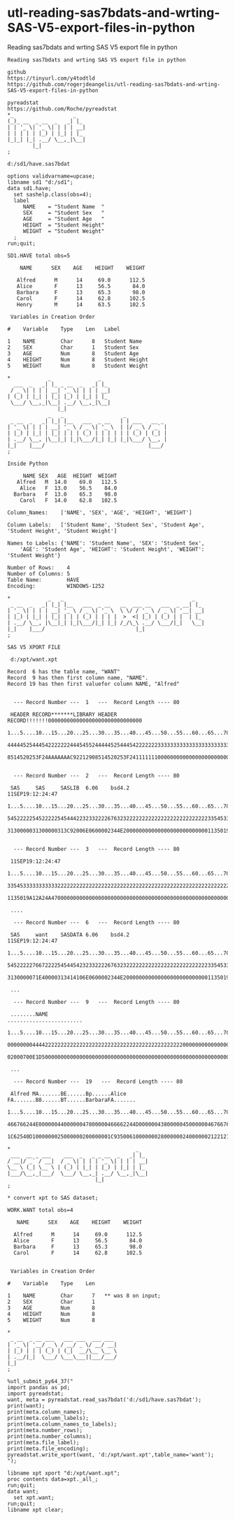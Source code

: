 # utl-reading-sas7bdats-and-wrting-SAS-V5-export-files-in-python
Reading sas7bdats and wrting SAS V5 export file in python 

    Reading sas7bdats and wrting SAS V5 export file in python   
    
    github                                                                                                   
    https://tinyurl.com/y4todtld                                                                             
    https://github.com/rogerjdeangelis/utl-reading-sas7bdats-and-wrting-SAS-V5-export-files-in-python        
                                                                                                         
    pyreadstat                                                                                                                                                                                 
    https://github.com/Roche/pyreadstat                                                                                                                                                                                                                                 
    *_                   _                                                                                                  
    (_)_ __  _ __  _   _| |_                                                                                                
    | | '_ \| '_ \| | | | __|                                                                                               
    | | | | | |_) | |_| | |_                                                                                                
    |_|_| |_| .__/ \__,_|\__|                                                                                               
            |_|                                                                                                             
    ;                                                                                                                       
                                                                                                                            
    d:/sd1/have.sas7bdat                                                                                                    
                                                                                                                            
    options validvarname=upcase;                                                                                            
    libname sd1 "d:/sd1";                                                                                                   
    data sd1.have;                                                                                                          
      set sashelp.class(obs=4);                                                                                             
      label                                                                                                                 
         NAME    = "Student Name  "                                                                                         
         SEX     = "Student Sex   "                                                                                         
         AGE     = "Student Age   "                                                                                         
         HEIGHT  = "Student Height"                                                                                         
         WEIGHT  = "Student Weight"                                                                                         
      ;                                                                                                                     
    run;quit;                                                                                                               
                                                                                                                            
    SD1.HAVE total obs=5                                                                                                    
                                                                                                                            
        NAME      SEX    AGE    HEIGHT    WEIGHT                                                                            
                                                                                                                            
       Alfred      M      14     69.0      112.5                                                                            
       Alice       F      13     56.5       84.0                                                                            
       Barbara     F      13     65.3       98.0                                                                            
       Carol       F      14     62.8      102.5                                                                            
       Henry       M      14     63.5      102.5                                                                            
                                                                                                                            
     Variables in Creation Order                                                                                            
                                                                                                                            
    #    Variable    Type    Len   Label                                                                                    
                                                                                                                            
    1    NAME        Char      8   Student Name                                                                             
    2    SEX         Char      1   Student Sex                                                                              
    3    AGE         Num       8   Student Age                                                                              
    4    HEIGHT      Num       8   Student Height                                                                           
    5    WEIGHT      Num       8   Student Weight                                                                           
                                                                                                                            
    *            _               _                                                                                          
      ___  _   _| |_ _ __  _   _| |_                                                                                        
     / _ \| | | | __| '_ \| | | | __|                                                                                       
    | (_) | |_| | |_| |_) | |_| | |_                                                                                        
     \___/ \__,_|\__| .__/ \__,_|\__|                                                                                       
                    |_|                                                                                                     
                 _   _                   _                                                                                  
     _ __  _   _| |_| |__   ___  _ __   | | ___   __ _                                                                      
    | '_ \| | | | __| '_ \ / _ \| '_ \  | |/ _ \ / _` |                                                                     
    | |_) | |_| | |_| | | | (_) | | | | | | (_) | (_| |                                                                     
    | .__/ \__, |\__|_| |_|\___/|_| |_| |_|\___/ \__, |                                                                     
    |_|    |___/                                 |___/                                                                      
    ;                                                                                                                       
                                                                                                                            
    Inside Python                                                                                                           
                                                                                                                            
         NAME SEX   AGE  HEIGHT  WEIGHT                                                                                     
       Alfred   M  14.0    69.0   112.5                                                                                     
        Alice   F  13.0    56.5    84.0                                                                                     
      Barbara   F  13.0    65.3    98.0                                                                                     
        Carol   F  14.0    62.8   102.5                                                                                     
                                                                                                                            
    Column_Names:    ['NAME', 'SEX', 'AGE', 'HEIGHT', 'WEIGHT']                                                             
                                                                                                                            
    Column Labels:   ['Student Name', 'Student Sex', 'Student Age', 'Student Height', 'Student Weight']                     
                                                                                                                            
    Names to Labels: {'NAME': 'Student Name', 'SEX': 'Student Sex',                                                         
        'AGE': 'Student Age', 'HEIGHT': 'Student Height', 'WEIGHT': 'Student Weight'}                                       
                                                                                                                            
    Number of Rows:    4                                                                                                    
    Number of Columns: 5                                                                                                    
    Table Name:        HAVE                                                                                                 
    Encoding:          WINDOWS-1252                                                                                         
                                                                                                                            
    *            _   _                                         _                                                            
     _ __  _   _| |_| |__   ___  _ __   __  ___ __   ___  _ __| |_                                                          
    | '_ \| | | | __| '_ \ / _ \| '_ \  \ \/ / '_ \ / _ \| '__| __|                                                         
    | |_) | |_| | |_| | | | (_) | | | |  >  <| |_) | (_) | |  | |_                                                          
    | .__/ \__, |\__|_| |_|\___/|_| |_| /_/\_\ .__/ \___/|_|   \__|                                                         
    |_|    |___/                             |_|                                                                            
    ;                                                                                                                       
                                                                                                                            
    SAS V5 XPORT FILE                                                                                                       
                                                                                                                            
     d:/xpt/want.xpt                                                                                                        
                                                                                                                            
    Record  6 has the table name, "WANT"                                                                                    
    Record  9 has then first column name, "NAME".                                                                           
    Record 19 has then first valuefor column NAME, "Alfred"                                                                 
                                                                                                                            
                                                                                                                            
      --- Record Number ---  1   ---  Record Length ---- 80                                                                 
                                                                                                                            
     HEADER RECORD*******LIBRARY HEADER RECORD!!!!!!!000000000000000000000000000000                                         
     1...5....10...15...20...25...30...35...40...45...50...55...60...65...70...75...8                                       
     44444525444542222222444545524444452544454222222233333333333333333333333333333322                                       
     8514520253F24AAAAAAAC92212908514520253F24111111100000000000000000000000000000000                                       
                                                                                                                            
                                                                                                                            
      --- Record Number ---  2   ---  Record Length ---- 80                                                                 
                                                                                                                            
     SAS     SAS     SASLIB  6.06    bsd4.2                          11SEP19:12:24:47                                       
     1...5....10...15...20...25...30...35...40...45...50...55...60...65...70...75...8                                       
     54522222545222225454442232332222676323222222222222222222222222223354533333333333                                       
     3130000031300000313C92006E0600002344E2000000000000000000000000001135019A12A24A47                                       
                                                                                                                            
                                                                                                                            
      --- Record Number ---  3   ---  Record Length ---- 80                                                                 
                                                                                                                            
     11SEP19:12:24:47                                                                                                       
     1...5....10...15...20...25...30...35...40...45...50...55...60...65...70...75...8                                       
     33545333333333332222222222222222222222222222222222222222222222222222222222222222                                       
     1135019A12A24A470000000000000000000000000000000000000000000000000000000000000000                                       
                                                                                                                            
     ....                                                                                                                   
                                                                                                                            
      --- Record Number ---  6   ---  Record Length ---- 80                                                                 
                                                                                                                            
     SAS     want    SASDATA 6.06    bsd4.2                          11SEP19:12:24:47                                       
     1...5....10...15...20...25...30...35...40...45...50...55...60...65...70...75...8                                       
     54522222766722225454454232332222676323222222222222222222222222223354533333333333                                       
     3130000071E40000313414106E0600002344E2000000000000000000000000001135019A12A24A47                                       
                                                                                                                            
     ...                                                                                                                    
                                                                                                                            
      --- Record Number ---  9   ---  Record Length ---- 80                                                                 
                                                                                                                            
     ........NAME                                            ........................                                       
     1...5....10...15...20...25...30...35...40...45...50...55...60...65...70...75...8                                       
     00000000444422222222222222222222222222222222222222222222000000000000000000000000                                       
     02000700E1D500000000000000000000000000000000000000000000000000000000000000000000                                       
                                                                                                                            
     ...                                                                                                                    
                                                                                                                            
      --- Record Number ---  19   ---  Record Length ---- 80                                                                
                                                                                                                            
     Alfred MA.......BE......Bp......Alice  FA.......B8......BT......BarbaraFA.......                                       
     1...5....10...15...20...25...30...35...40...45...50...55...60...65...70...75...8                                       
     466766244E0000004400000047800000466662244D0000004380000045000000467667644D000000                                       
     1C62540D1000000025000000200000001C9350061000000028000000240000002122121610000000                                       
                                                                                                                            
    *                                        _                                                                              
     ___  __ _ ___    ___  _   _ _ __  _   _| |_                                                                            
    / __|/ _` / __|  / _ \| | | | '_ \| | | | __|                                                                           
    \__ \ (_| \__ \ | (_) | |_| | |_) | |_| | |_                                                                            
    |___/\__,_|___/  \___/ \__,_| .__/ \__,_|\__|                                                                           
                                |_|                                                                                         
    ;                                                                                                                       
                                                                                                                            
    * convert xpt to SAS dataset;                                                                                           
                                                                                                                            
    WORK.WANT total obs=4                                                                                                   
                                                                                                                            
       NAME      SEX    AGE    HEIGHT    WEIGHT                                                                             
                                                                                                                            
      Alfred      M      14     69.0      112.5                                                                             
      Alice       F      13     56.5       84.0                                                                             
      Barbara     F      13     65.3       98.0                                                                             
      Carol       F      14     62.8      102.5                                                                             
                                                                                                                            
                                                                                                                            
     Variables in Creation Order                                                                                            
                                                                                                                            
    #    Variable    Type    Len                                                                                            
                                                                                                                            
    1    NAME        Char      7   ** was 8 on input;                                                                       
    2    SEX         Char      1                                                                                            
    3    AGE         Num       8                                                                                            
    4    HEIGHT      Num       8                                                                                            
    5    WEIGHT      Num       8                                                                                            
                                                                                                                            
    *                                                                                                                       
     _ __  _ __ ___   ___ ___  ___ ___                                                                                      
    | '_ \| '__/ _ \ / __/ _ \/ __/ __|                                                                                     
    | |_) | | | (_) | (_|  __/\__ \__ \                                                                                     
    | .__/|_|  \___/ \___\___||___/___/                                                                                     
    |_|                                                                                                                     
    ;                                                                                                                       
                                                                                                                            
    %utl_submit_py64_37("                                                                                                   
    import pandas as pd;                                                                                                    
    import pyreadstat;                                                                                                      
    want, meta = pyreadstat.read_sas7bdat('d:/sd1/have.sas7bdat');                                                          
    print(want);                                                                                                            
    print(meta.column_names);                                                                                               
    print(meta.column_labels);                                                                                              
    print(meta.column_names_to_labels);                                                                                     
    print(meta.number_rows);                                                                                                
    print(meta.number_columns);                                                                                             
    print(meta.file_label);                                                                                                 
    print(meta.file_encoding);                                                                                              
    pyreadstat.write_xport(want, 'd:/xpt/want.xpt',table_name='want');                                                      
    ");                                                                                                                     
                                                                                                                            
    libname xpt xport "d:/xpt/want.xpt";                                                                                    
    proc contents data=xpt._all_;                                                                                           
    run;quit;                                                                                                               
    data want;                                                                                                              
      set xpt.want;                                                                                                         
    run;quit;                                                                                                               
    libname xpt clear;                                                                                                      
                                                                                                                            
                                                                                                                            
